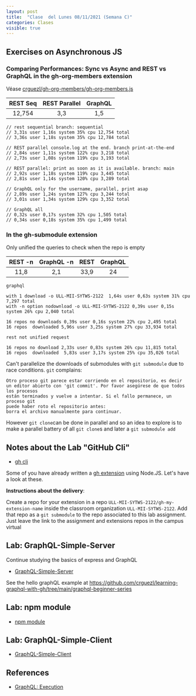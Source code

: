 ```yaml
---
layout: post
title:  "Clase  del Lunes 08/11/2021 (Semana C)"
categories: Clases
visible: true
---
```




## Exercises on Asynchronous JS

### Comparing Performances: Sync vs Async and REST vs GraphQL in the gh-org-members extension

Véase [crguezl/gh-org-members/gh-org-members.js](https://github.com/crguezl/gh-org-members/blob/main/gh-org-members.js)

| REST Seq    | REST Parallel | GraphQL     |
| :---:       |   :----:      |    :---:    |
| 12,754      | 3,3           | 1,5         |


```
// rest sequential branch: sequential
// 3,31s user 1,16s system 35% cpu 12,754 total
// 3,36s user 1,18s system 35% cpu 12,784 total

// REST parallel console.log at the end. branch print-at-the-end
// 2,84s user 1,11s system 122% cpu 3,218 total
// 2,73s user 1,08s system 119% cpu 3,193 total

// REST parallel: print as soon as it is available. branch: main
// 2,92s user 1,18s system 119% cpu 3,445 total
// 2,81s user 1,14s system 120% cpu 3,289 total

// GraphQL only for the username, parallel, print asap 
// 2,89s user 1,24s system 127% cpu 3,244 total
// 3,01s user 1,34s system 129% cpu 3,352 total

// GraphQL all 
// 0,32s user 0,17s system 32% cpu 1,505 total
// 0,34s user 0,18s system 35% cpu 1,499 total
```

### In the gh-submodule extension

Only unified the queries to check when the repo is empty

| REST -n | GraphQL -n | REST  | GraphQL |
| :---:   | :---:      | :---: | :---:   |
| 11,8    |  2,1       | 33,9  | 24      |



```
graphql 

with 1 download -o ULL-MII-SYTWS-2122  1,64s user 0,63s system 31% cpu 7,297 total
with -n option nodownload -o ULL-MII-SYTWS-2122 0,39s user 0,15s system 26% cpu 2,040 total

16 repos no downloads 0,39s user 0,16s system 22% cpu 2,495 total
16 repos  downloaded 5,96s user 3,25s system 27% cpu 33,934 total

rest not unified request 

16 repos no download 2,33s user 0,83s system 26% cpu 11,815 total
16 repos  downloaded  5,83s user 3,17s system 25% cpu 35,026 total

```


Can't parallelize the downloads of submodules with `git submodule` due to race conditions. `git` complains:

```
Otro proceso git parece estar corriendo en el repositorio, es decir
un editor abierto con 'git commit'. Por favor asegúrese de que todos los procesos
están terminados y vuelve a intentar. Si el fallo permanece, un proceso git
puede haber roto el repositorio antes:
borra el archivo manualmente para continuar.
```

However `git clone`can be done in parallel and so an idea to explore is to make a parallel battery of all `git clone`s
and later a `git submodule add`

## Notes about the Lab "GitHub Cli" 

* [gh cli]({{site.baseurl}}/practicas/06p6-t1-gh-cli.html#extension)

Some of you have already written a [gh extension]({{site.baseurl}}/tema1-introduccion/gh#extension) using Node.JS. Let's have a look at these.

**Instructions about the  delivery**: 

Create a repo for your extension in a repo `ULL-MII-SYTWS-2122/gh-my-extension-name`  inside the classroom organization `ULL-MII-SYTWS-2122`. Add that repo as a `git submodule` to the repo associated to this lab assignment. Just leave the link to the assignment and extensions repos in the campus virtual 

## Lab: GraphQL-Simple-Server

Continue studying the basics of express and GraphQL

* [GraphQL-Simple-Server]({{site.baseurl}}/practicas/graphql-simple-server/#resolvers)

See the hello graphQL example at <https://github.com/crguezl/learning-graphql-with-gh/tree/main/graphql-beginner-series>

## Lab: npm module

* [npm module]({{site.baseurl}}/practicas/npm-module)

## Lab: GraphQL-Simple-Client 

* [GraphQL-Simple-Client]({{site.baseurl}}/practicas/graphql-simple-client/)


## References

* [GraphQL: Execution](https://graphql.org/learn/execution/)